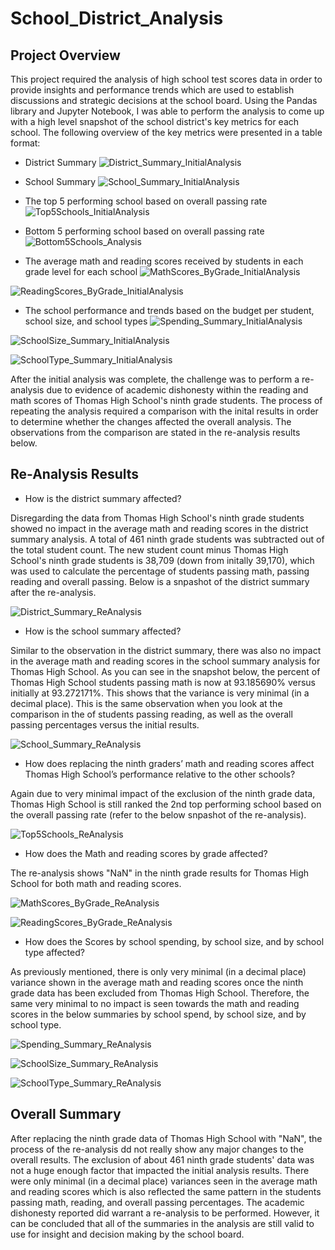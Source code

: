 # School_District_Analysis

## Project Overview
This project required the analysis of high school test scores data in order to provide insights and performance trends which are used to establish discussions and strategic decisions at the school board. Using the Pandas library and Jupyter Notebook, I was able to perform the analysis to come up with a high level snapshot of the school district's key metrics for each school. The following overview of the key metrics were presented in a table format:

* District Summary
![District_Summary_InitialAnalysis](https://github.com/Lora-Borja/School_District_Analysis/blob/main/Resources/District_Summary_InitialAnalysis.PNG)


* School Summary
![School_Summary_InitialAnalysis](https://github.com/Lora-Borja/School_District_Analysis/blob/main/Resources/School_Summary_InitialAnalysis.PNG)


* The top 5 performing school based on overall passing rate
![Top5Schools_InitialAnalysis](https://github.com/Lora-Borja/School_District_Analysis/blob/main/Resources/Top5Schools_InitialAnalysis.PNG)


* Bottom 5 performing school based on overall passing rate
![Bottom5Schools_Analysis](https://github.com/Lora-Borja/School_District_Analysis/blob/main/Resources/Bottom5Schools_Analysis.PNG)


* The average math and reading scores received by students in each grade level for each school
![MathScores_ByGrade_InitialAnalysis](https://github.com/Lora-Borja/School_District_Analysis/blob/main/Resources/MathScores_ByGrade_InitialAnalysis.PNG)

![ReadingScores_ByGrade_InitialAnalysis](https://github.com/Lora-Borja/School_District_Analysis/blob/main/Resources/ReadingScores_ByGrade_InitialAnalysis.PNG)


* The school performance and trends based on the budget per student, school size, and school types
![Spending_Summary_InitialAnalysis](https://github.com/Lora-Borja/School_District_Analysis/blob/main/Resources/Spending_Summary_InitialAnalysis.PNG)

![SchoolSize_Summary_InitialAnalysis](https://github.com/Lora-Borja/School_District_Analysis/blob/main/Resources/SchoolSize_Summary_InitialAnalysis.PNG)

![SchoolType_Summary_InitialAnalysis](https://github.com/Lora-Borja/School_District_Analysis/blob/main/Resources/SchoolType_Summary_InitialAnalysis.PNG)


After the initial analysis was complete, the challenge was to perform a re-analysis due to evidence of academic dishonesty within the reading and math scores of Thomas High School's ninth grade students. The process of repeating the analysis required a comparison with the inital results in order to determine whether the changes affected the overall analysis. The observations from the comparison are stated in the re-analysis results below.

## Re-Analysis Results

* How is the district summary affected?

Disregarding the data from Thomas High School's ninth grade students showed no impact in the average math and reading scores in the district summary analysis. A total of 461 ninth grade students was subtracted out of the total student count. The new student count minus Thomas High School's ninth grade students is 38,709 (down from initally 39,170), which was used to calculate the percentage of students passing math, passing reading and overall passing. Below is a snpashot of the district summary after the re-analysis.

![District_Summary_ReAnalysis](https://github.com/Lora-Borja/School_District_Analysis/blob/main/Resources/District_Summary_ReAnalysis.PNG)


* How is the school summary affected?

Similar to the observation in the district summary, there was also no impact in the average math and reading scores in the school summary analysis for Thomas High School. As you can see in the snapshot below, the percent of Thomas High School students passing math is now at 93.185690% versus initially at 93.272171%. This shows that the variance is very minimal (in a decimal place). This is the same observation when you look at the comparison in the of students passing reading, as well as the overall passing percentages versus the initial results.

![School_Summary_ReAnalysis](https://github.com/Lora-Borja/School_District_Analysis/blob/main/Resources/School_Summary_ReAnalysis.PNG)


* How does replacing the ninth graders’ math and reading scores affect Thomas High School’s performance relative to the other schools?

 Again due to very minimal impact of the exclusion of the ninth grade data, Thomas High School is still ranked the 2nd top performing school based on the overall passing rate (refer to the below snpashot of the re-analysis).

![Top5Schools_ReAnalysis](https://github.com/Lora-Borja/School_District_Analysis/blob/main/Resources/Top5Schools_ReAnalysis.PNG)


* How does the Math and reading scores by grade affected?

The re-analysis shows "NaN" in the ninth grade results for Thomas High School for both math and reading scores.

![MathScores_ByGrade_ReAnalysis](https://github.com/Lora-Borja/School_District_Analysis/blob/main/Resources/MathScores_ByGrade_ReAnalysis.PNG)

![ReadingScores_ByGrade_ReAnalysis](https://github.com/Lora-Borja/School_District_Analysis/blob/main/Resources/ReadingScores_ByGrade_ReAnalysis.PNG)


* How does the Scores by school spending, by school size, and by school type affected?

As previously mentioned, there is only very minimal (in a decimal place) variance shown in the average math and reading scores once the ninth grade data has been excluded from Thomas High School. Therefore, the same very minimal to no impact is seen towards the math and reading scores in the below summaries by school spend, by school size, and by school type. 

![Spending_Summary_ReAnalysis](https://github.com/Lora-Borja/School_District_Analysis/blob/main/Resources/Spending_Summary_ReAnalysis.PNG)

![SchoolSize_Summary_ReAnalysis](https://github.com/Lora-Borja/School_District_Analysis/blob/main/Resources/SchoolSize_Summary_ReAnalysis.PNG)

![SchoolType_Summary_ReAnalysis](https://github.com/Lora-Borja/School_District_Analysis/blob/main/Resources/SchoolType_Summary_ReAnalysis.PNG)


## Overall Summary
After replacing the ninth grade data of Thomas High School with "NaN", the process of the re-analysis dd not really show any major changes to the overall results. The exclusion of about 461 ninth grade students' data was not a huge enough factor that impacted the initial analysis results. There were only minimal (in a decimal place) variances seen in the average math and reading scores which is also reflected the same pattern in the students passing math, reading, and overall passing percentages. The academic dishonesty reported did warrant a re-analysis to be performed. However, it can be concluded that all of the summaries in the analysis are still valid to use for insight and decision making by the school board.
